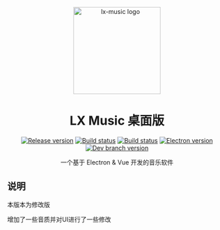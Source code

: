 <p align="center"><a href="https://github.com/lyswhut/lx-music-desktop"><img width="200" src="https://github.com/lyswhut/lx-music-desktop/blob/master/doc/images/icon.png" alt="lx-music logo"></a></p>

<h1 align="center">LX Music 桌面版</h1>

<p align="center">
  <a href="https://github.com/lyswhut/lx-music-desktop/releases"><img src="https://img.shields.io/github/release/lyswhut/lx-music-desktop" alt="Release version"></a>
  <a href="https://github.com/lyswhut/lx-music-desktop/actions/workflows/release.yml"><img src="https://github.com/lyswhut/lx-music-desktop/workflows/Build/badge.svg" alt="Build status"></a>
  <a href="https://github.com/lyswhut/lx-music-desktop/actions/workflows/beta-pack.yml"><img src="https://github.com/lyswhut/lx-music-desktop/workflows/Build%20Beta/badge.svg" alt="Build status"></a>
  <a href="https://electronjs.org/releases/stable"><img src="https://img.shields.io/github/package-json/dependency-version/lyswhut/lx-music-desktop/dev/electron/master" alt="Electron version"></a>
  <!-- <a href="https://github.com/lyswhut/lx-music-desktop/releases"><img src="https://img.shields.io/github/downloads/lyswhut/lx-music-desktop/latest/total" alt="Downloads"></a> -->
  <a href="https://github.com/lyswhut/lx-music-desktop/tree/dev"><img src="https://img.shields.io/github/package-json/v/lyswhut/lx-music-desktop/dev" alt="Dev branch version"></a>
  <!-- <a href="https://github.com/lyswhut/lx-music-desktop/blob/master/LICENSE"><img src="https://img.shields.io/github/license/lyswhut/lx-music-desktop" alt="License"></a> -->
</p>


<p align="center">一个基于 Electron & Vue 开发的音乐软件</p>

## 说明

本版本为修改版

增加了一些音质并对UI进行了一些修改

